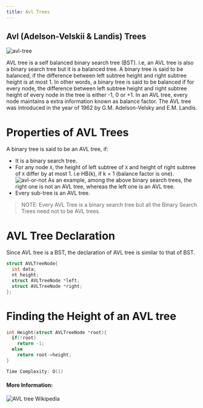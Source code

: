 ```yaml
---
title: Avl Trees
---
```

## Avl (Adelson-Velskii & Landis) Trees

<!--This is a stub. <a href='https://github.com/freecodecamp/guides/tree/master/src/pages/algorithms/avl-trees/index.md'    target='_blank' rel='nofollow'>Help our community expand it</a>. -->

<!-- <a href='https://github.com/freecodecamp/guides/blob/master/README.md' target='_blank' rel='nofollow'>This quick style guide will help ensure your pull request gets accepted</a>. -->

<!-- The article goes here, in GitHub-flavored Markdown. Feel free to add YouTube videos, images, and CodePen/JSBin embeds  -->
![avl-tree](https://upload.wikimedia.org/wikipedia/commons/thumb/a/ad/AVL-tree-wBalance_K.svg/1024px-AVL-tree-wBalance_K.svg.png)

AVL tree is a self balanced binary search tree (BST). i.e, an AVL tree is also a binary search tree but it is a balanced tree. A binary tree is said to be balanced, if the difference between left subtree height and right subtree height is at most 1. In other words, a binary tree is said to be balanced if for every node, the difference between left subtree height and right subtree height of every node in the tree is either -1, 0 or +1. In an AVL tree, every node maintains a extra information known as balance factor. The AVL tree was introduced in the year of 1962 by G.M. Adelson-Velsky and E.M. Landis.

# Properties of AVL Trees

A binary tree is said to be an AVL tree, if:
* It is a binary search tree.
* For any node `X`, the height of left subtree of `X` and height of right subtree of `X` differ by at most 1. i.e HB(k), if k = 1 (balance factor is one).![avl-or-not](http://slideplayer.com/4945547/16/images/4/Example+12+12+8+16+8+16+4+10+14+4+10+14+2+6+2+6+An+AVL+tree+1+Not+an+AVL+tree+%28look+at+node+8%2C+12%29.jpg) As an example, among the above binary search trees, the right one is not an AVL tree, whereas the left one is an AVL tree.
* Every sub-tree is an AVL tree. 

> NOTE: Every AVL Tree is a binary search tree but all the Binary Search Trees need not to be AVL trees.

# AVL Tree Declaration
Since AVL tree is a BST, the declaration of AVL tree is similar to that of BST.

```C++
struct AVLTreeNode{
  int data;
  nt height;
  struct AVLTreeNode *left;
  struct AVLTreeNode *right;
};
```
# Finding the Height of an AVL tree
```c++
int Height(struct AVLTreeNode *root){
  if(!root)
    return -1;
  else
    return root->height;
}

Time Complexity: O(1)
```

#### More Information:
<!-- Please add any articles you think might be helpful to read before writing the article -->
![AVL tree Wikipedia](https://en.wikipedia.org/wiki/AVL_tree)


